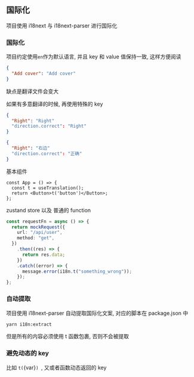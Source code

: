 ## 国际化

项目使用 i18next 与 i18next-parser 进行国际化

### 国际化

项目约定使用`en`作为默认语言, 并且 key 和 value 值保持一致, 这样方便阅读

```json
{
  "Add cover": "Add cover"
}
```

缺点是翻译文件会变大

如果有多意翻译的时候, 再使用特殊的 key

```en.json
{
  "Right": "Right"
  "direction.correct": "Right"
}
```

```zh.json
{
  "Right": "右边"
  "direction.correct": "正确"
}
```

基本组件

```tsx
const App = () => {
  const t = useTranslation();
  return <Button>t('button')</Button>;
};
```

zustand store 以及 普通的 function

```ts
const requestFn = async () => {
  return mockRequest({
    url: "/api/user",
    method: "get",
  })
    .then((res) => {
      return res.data;
    })
    .catch((error) => {
      message.error(i18n.t("something_wrong"));
    });
};
```

### 自动提取

项目使用 i18next-parser 自动提取国际化文案, 对应的脚本在 package.json 中

```bash
yarn i18n:extract
```

但是所有的内容必须使用 t 函数包裹, 否则不会被提取

### 避免动态的 key

比如 `t(`{var}`) `, 又或者函数动态返回的 key
